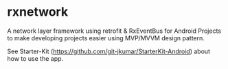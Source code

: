 # rxnetwork
A network layer framework using retrofit &amp; RxEventBus for Android Projects to make developing projects easier using MVP/MVVM design pattern.

See Starter-Kit (https://github.com/git-jkumar/StarterKit-Android) about how to use the app.

